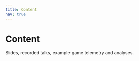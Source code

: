 ```yaml
---
title: Content
nav: true
---
```


# Content

Slides, recorded talks, example game telemetry and analyses.